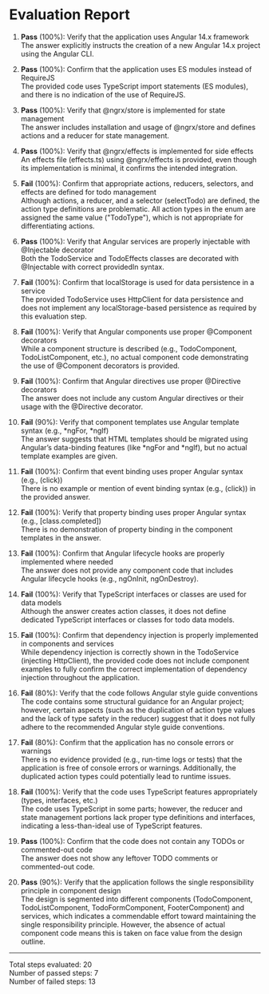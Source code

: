 # Evaluation Report

1. **Pass** (100%): Verify that the application uses Angular 14.x framework  
   The answer explicitly instructs the creation of a new Angular 14.x project using the Angular CLI.

2. **Pass** (100%): Confirm that the application uses ES modules instead of RequireJS  
   The provided code uses TypeScript import statements (ES modules), and there is no indication of the use of RequireJS.

3. **Pass** (100%): Verify that @ngrx/store is implemented for state management  
   The answer includes installation and usage of @ngrx/store and defines actions and a reducer for state management.

4. **Pass** (100%): Verify that @ngrx/effects is implemented for side effects  
   An effects file (effects.ts) using @ngrx/effects is provided, even though its implementation is minimal, it confirms the intended integration.

5. **Fail** (100%): Confirm that appropriate actions, reducers, selectors, and effects are defined for todo management  
   Although actions, a reducer, and a selector (selectTodo) are defined, the action type definitions are problematic. All action types in the enum are assigned the same value ("TodoType"), which is not appropriate for differentiating actions.

6. **Pass** (100%): Verify that Angular services are properly injectable with @Injectable decorator  
   Both the TodoService and TodoEffects classes are decorated with @Injectable with correct providedIn syntax.

7. **Fail** (100%): Confirm that localStorage is used for data persistence in a service  
   The provided TodoService uses HttpClient for data persistence and does not implement any localStorage-based persistence as required by this evaluation step.

8. **Fail** (100%): Verify that Angular components use proper @Component decorators  
   While a component structure is described (e.g., TodoComponent, TodoListComponent, etc.), no actual component code demonstrating the use of @Component decorators is provided.

9. **Fail** (100%): Confirm that Angular directives use proper @Directive decorators  
   The answer does not include any custom Angular directives or their usage with the @Directive decorator.

10. **Fail** (90%): Verify that component templates use Angular template syntax (e.g., *ngFor, *ngIf)  
    The answer suggests that HTML templates should be migrated using Angular’s data-binding features (like *ngFor and *ngIf), but no actual template examples are given.

11. **Fail** (100%): Confirm that event binding uses proper Angular syntax (e.g., (click))  
    There is no example or mention of event binding syntax (e.g., (click)) in the provided answer.

12. **Fail** (100%): Verify that property binding uses proper Angular syntax (e.g., [class.completed])  
    There is no demonstration of property binding in the component templates in the answer.

13. **Fail** (100%): Confirm that Angular lifecycle hooks are properly implemented where needed  
    The answer does not provide any component code that includes Angular lifecycle hooks (e.g., ngOnInit, ngOnDestroy).

14. **Fail** (100%): Verify that TypeScript interfaces or classes are used for data models  
    Although the answer creates action classes, it does not define dedicated TypeScript interfaces or classes for todo data models.

15. **Fail** (100%): Confirm that dependency injection is properly implemented in components and services  
    While dependency injection is correctly shown in the TodoService (injecting HttpClient), the provided code does not include component examples to fully confirm the correct implementation of dependency injection throughout the application.

16. **Fail** (80%): Verify that the code follows Angular style guide conventions  
    The code contains some structural guidance for an Angular project; however, certain aspects (such as the duplication of action type values and the lack of type safety in the reducer) suggest that it does not fully adhere to the recommended Angular style guide conventions.

17. **Fail** (80%): Confirm that the application has no console errors or warnings  
    There is no evidence provided (e.g., run-time logs or tests) that the application is free of console errors or warnings. Additionally, the duplicated action types could potentially lead to runtime issues.

18. **Fail** (100%): Verify that the code uses TypeScript features appropriately (types, interfaces, etc.)  
    The code uses TypeScript in some parts; however, the reducer and state management portions lack proper type definitions and interfaces, indicating a less-than-ideal use of TypeScript features.

19. **Pass** (100%): Confirm that the code does not contain any TODOs or commented-out code  
    The answer does not show any leftover TODO comments or commented-out code.

20. **Pass** (90%): Verify that the application follows the single responsibility principle in component design  
    The design is segmented into different components (TodoComponent, TodoListComponent, TodoFormComponent, FooterComponent) and services, which indicates a commendable effort toward maintaining the single responsibility principle. However, the absence of actual component code means this is taken on face value from the design outline.

---

Total steps evaluated: 20  
Number of passed steps: 7  
Number of failed steps: 13